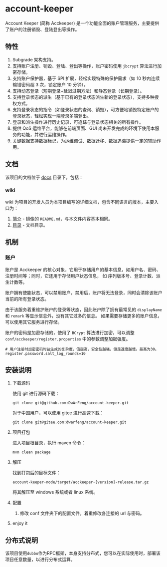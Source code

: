 # account-keeper

Account Keeper (简称 Acckeeper) 是一个功能全面的账户管理服务，主要提供了账户的注册销毁、登陆登出等操作。

## 特性

1. Subgrade 架构支持。
2. 支持账户注册、销毁、登陆、登出等操作，账户密码使用 `jbcrypt` 算法进行加密存储。
3. 支持账户保护器，基于 SPI 扩展，轻松实现特殊的保护需求（如 10 秒内连续输错密码超 3 次，锁定账户 10 分钟）。
4. 支持动态登录（短期登录+延迟过期方法）和静态登录（长期登录）。
5. 支持登录状态的派生（基于已有的登录状态派生新的登录状态），支持多种授权方式。
6. 支持登录状态的指令（如登录状态的查询、销毁），可方便地销毁特定账户的登录状态，轻松实现一端登录多端登出。
7. 登录和派生操作进行历史记录，可追踪与登录状态相关的所有操作。
8. 提供 QoS 运维平台，能够在前端页面、GUI 尚未开发完成的环境下使用本服务的功能，并进行运维操作。
9. 关键数据支持数据标记，为运维调试、数据迁移、数据追溯提供一定的辅助作用。

## 文档

该项目的文档位于 [docs](./docs) 目录下，包括：

### wiki

wiki 为项目的开发人员为本项目编写的详细文档，包含不同语言的版本，主要入口为：

1. [简介](docs/wiki/zh-CN/Introduction.md) - 镜像的 `README.md`，与本文件内容基本相同。
2. [目录](docs/wiki/zh-CN/Contents.md) - 文档目录。

## 机制

### 账户

账户是 Acckeeper 的核心对象，它用于存储用户的基本信息，如用户名、密码、注册时间等；同时，它还用于存储用户状态信息，
如 序列版本号、登录计数、派生计数等。

账户拥有使能状态，可以禁用账户，禁用后，账户将无法登录，同时会清除该账户当前的所有登录状态。

由于该服务着重维护账户的登录等状态，因此账户除了拥有最常见的 `displayName` 和 `remark` 等显示信息外，没有其它过多的信息。
如果需要存储更多的账户信息，可以使用其它服务进行存储。

账户的密码是加密存储的，使用了 `BCrypt` 算法进行加密，可以调整 `conf/acckeeper/register.properties` 中的参数调整加密强度。

```properties
# 用户注册时加密密码时盐生成的复杂度，值越高，安全性越强，但是速度越慢。最高为30。
register.password.salt_log_rounds=10
```

## 安装说明

1. 下载源码

   使用 git 进行源码下载：

   ```shell
   git clone git@github.com:DwArFeng/account-keeper.git
   ```

   对于中国用户，可以使用 gitee 进行高速下载：

   ```shell
   git clone git@gitee.com:dwarfeng/account-keeper.git
   ```

2. 项目打包

   进入项目根目录，执行 maven 命令：

   ```shell
   mvn clean package
   ```

3. 解压

   找到打包后的目标文件：

   ```
   account-keeper-node/target/acckeeper-[version]-release.tar.gz
   ```

   将其解压至 windows 系统或者 linux 系统。

4. 配置

   1. 修改 conf 文件夹下的配置文件，着重修改各连接的 url 与密码。

5. enjoy it

## 分布式说明

该项目使用`dubbo`作为RPC框架，本身支持分布式，您可以在实际使用时，部署该项目任意数量，以进行分布式运算。
